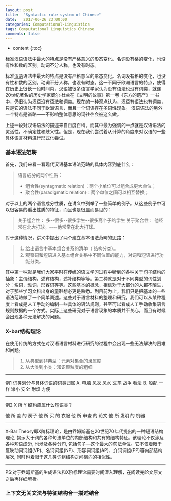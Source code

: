 ```yaml
---
layout: post
title:  "Syntactic rule system of Chinese"
date:   2017-06-26 23:00:00
categories: Computational-Linguistics
tags: Computational Linguistics Chinese
comments: false
---
```

* content
{:toc}

标准汉语语法中最大的特点是没有严格意义的形态变化。名词没有格的变化，也没有性和数的区别。动词不分人称，也没有时态。
 <!--more-->

标准[汉语](https://en.wikipedia.org/wiki/Chinese_language)语法中最大的特点是没有严格意义的形态变化。名词没有格的变化，也没有性和数的区别。动词不分人称，也没有时态。这一不同于欧洲语言的特点，使得在历史上很长一段时间内，汉语被很多语言学家认为没有语法也没有词类，就连20世纪著名的历史学家威尔·杜兰在《文明的故事》第一卷《东方的遗产》一书中，仍旧认为汉语没有语法和词类。现在的一种观点认为，汉语有语法也有词类，只是它的语法不同于欧洲语言，而且一个词语存在多词性现象。 汉语语法的另外一个特点是省略——不影响整体意思的词往往会被这么做。

上述一段对汉语语法的描述来自百度百科，而其中最为强调的一点就是汉语语法的灵活性，不确定性和歧义性。但是，现在我们尝试着从计算的角度来对汉语的一些具体语言材料进行形式化尝试。

### 基本语法范畴

首先，我们来看一看现代汉语基本语法范畴的具体内容到底什么：
>语言成分的两个性质：
> * 组合性(syntagmatic relation)：两个小单位可以组合成更大单位；
> * 聚合性(paradigmatic relation)：两个单位之间可以相互替换；

对于以上的两个语言成分性质，在讲义中列举了一些简单的例子。从这些例子中可以很容易的看出性质的特征，而且也是很显而易见的：

>关于组合性：
>多--很多--很多学生--很多高个子的学生
>关于聚合性：
>他经常在北大打球。----他常常在北大打球。

对于这种情况，讲义中提出了两个建立基本语法范畴的思路：
>1. 给出语言中基本组合关系的清单（ 结构分类）。
>2. 观察词和短语进入基本组合关系中不同位置的能力，对词和短语进行功能分类。

其中第一种就是我们大家平时在传统的语文学习过程中听到的各种关于句子结构的抽象：主谓结构，述宾结构，述补结构等等。第二种就是对于不同类型的词性划分：名词，动词，形容词等等。这些基本的概念，相信对于大部分的人都不陌生，对于那些学习文科出身的童鞋想必更是熟悉。到目前为止，我们只是把基本的一些语法范畴做了一个简单阐述。这些对于语言材料的整理和研究，我们可以从某种程度上看成是人工手动的编制一些具体的语法规则，甚至可以看成人工手动收集语言规则数据的一个方式。实际上这些研究对于语言现象的本质并不关心，而且有时候会出现各种无法解决的问题。

### X-bar结构理论
在使用传统的方式在对汉语语言材料进行研究的过程中会出现一些无法解决的困难和问题。
>1. 从典型到非典型：元素对集合的隶属度
>2. 从大类到小类：知识颗粒度的粗细

-----

例1 词类划分与具体词语的词类归属
A. 电脑 风衣 风水 文笔 战争 看法
B. 般配 一样 矮小 安全 耐烦 方便

-----

例2
X 所 Y 结构应属什么短语类？

他 所 盖 的 房子
他 所 买 的 衣服
他 所 审查 的 论文
他 所 发明 的 机器

-----

X-Bar Theory即X阶标理论，是由乔姆斯基在20世纪70年代提出的一种短语结构理论, 揭示大于词的各种句法单位的内部结构和共有的结构特征。该理论不仅涉及各种短语成分, 也涉及各种分句, 包括句子—这个最大的句法单位。它不仅着眼于反映动词词组(VP)、名词词组(NP)、形容词词组(AP)、介词词组(PP)等内部结构层次, 同时也着眼于这几类词组结构之间横向的相似性。

-----

PS:对于乔姆斯基的生成语法和X阶标理论需要时间深入理解，在阅读完论文原文之后再详细解析。

### 上下文无关文法与特征结构合一描述结合
